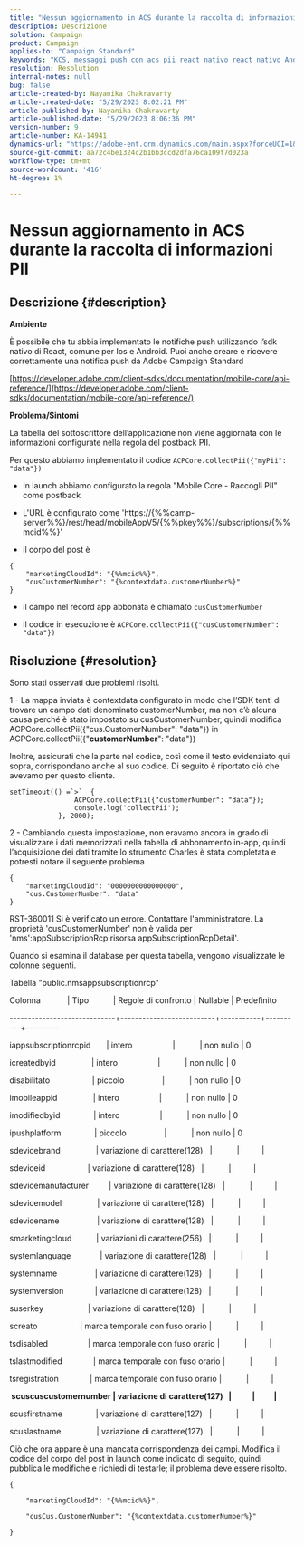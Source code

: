 ```yaml
---
title: "Nessun aggiornamento in ACS durante la raccolta di informazioni PII"
description: Descrizione
solution: Campaign
product: Campaign
applies-to: "Campaign Standard"
keywords: "KCS, messaggi push con acs pii react nativo react nativo Android ios"
resolution: Resolution
internal-notes: null
bug: false
article-created-by: Nayanika Chakravarty
article-created-date: "5/29/2023 8:02:21 PM"
article-published-by: Nayanika Chakravarty
article-published-date: "5/29/2023 8:06:36 PM"
version-number: 9
article-number: KA-14941
dynamics-url: "https://adobe-ent.crm.dynamics.com/main.aspx?forceUCI=1&pagetype=entityrecord&etn=knowledgearticle&id=cb2771b5-5bfe-ed11-8f6e-6045bd006a22"
source-git-commit: aa72c4be1324c2b1bb3ccd2dfa76ca109f7d023a
workflow-type: tm+mt
source-wordcount: '416'
ht-degree: 1%

---
```


# Nessun aggiornamento in ACS durante la raccolta di informazioni PII

## Descrizione {#description}


<b>Ambiente</b>

È possibile che tu abbia implementato le notifiche push utilizzando l’sdk nativo di React, comune per Ios e Android. Puoi anche creare e ricevere correttamente una notifica push da Adobe Campaign Standard

[https://developer.adobe.com/client-sdks/documentation/mobile-core/api-reference/](https://developer.adobe.com/client-sdks/documentation/mobile-core/api-reference/)

<b>Problema/Sintomi</b>

La tabella del sottoscrittore dell’applicazione non viene aggiornata con le informazioni configurate nella regola del postback PII.

Per questo abbiamo implementato il codice `ACPCore.collectPii({"myPii": "data"})`

- In launch abbiamo configurato la regola &quot;Mobile Core - Raccogli PII&quot; come postback

- L&#39;URL è configurato come &#39;https://{%%camp-server%%}/rest/head/mobileAppV5/{%%pkey%%}/subscriptions/{%%mcid%%}&#39;

- il corpo del post è


```
{
    "marketingCloudId": "{%%mcid%%}",
    "cusCustomerNumber": "{%contextdata.customerNumber%}"
}
```


- il campo nel record app abbonata è chiamato `cusCustomerNumber`

- il codice in esecuzione è `ACPCore.collectPii({"cusCustomerNumber": "data"})`


## Risoluzione {#resolution}


Sono stati osservati due problemi risolti.



1 - La mappa inviata è contextdata configurato in modo che l’SDK tenti di trovare un campo dati denominato customerNumber, ma non c’è alcuna causa perché è stato impostato su cusCustomerNumber, quindi modifica ACPCore.collectPii({&quot;cus.CustomerNumber&quot;: &quot;data&quot;}) in ACPCore.collectPii({&quot;<b>customerNumber</b>&quot;: &quot;data&quot;})

Inoltre, assicurati che la parte nel codice, così come il testo evidenziato qui sopra, corrispondano anche al suo codice. Di seguito è riportato ciò che avevamo per questo cliente.


```
setTimeout(() =`>`  {
                ACPCore.collectPii({"customerNumber": "data"});
                console.log('collectPii');
            }, 2000);
```


2 - Cambiando questa impostazione, non eravamo ancora in grado di visualizzare i dati memorizzati nella tabella di abbonamento in-app, quindi l’acquisizione dei dati tramite lo strumento Charles è stata completata e potresti notare il seguente problema


```
{
    "marketingCloudId": "0000000000000000",
    "cus.CustomerNumber": "data"
}
```


RST-360011 Si è verificato un errore. Contattare l&#39;amministratore.
La proprietà &#39;cusCustomerNumber&#39; non è valida per &#39;nms&#39;:appSubscriptionRcp:risorsa appSubscriptionRcpDetail&#39;.

Quando si esamina il database per questa tabella, vengono visualizzate le colonne seguenti.



Tabella &quot;public.nmsappsubscriptionrcp&quot;

Colonna            | Tipo           | Regole di confronto | Nullable | Predefinito

-----------------------------+--------------------------+-----------+----------+---------

iappsubscriptionrcpid       | intero                  |           | non nullo | 0

icreatedbyid                | intero                  |           | non nullo | 0

disabilitato                   | piccolo                 |           | non nullo | 0

imobileappid                | intero                  |           | non nullo | 0

imodifiedbyid               | intero                  |           | non nullo | 0

ipushplatform               | piccolo                 |           | non nullo | 0

sdevicebrand                | variazione di carattere(128)   |           |          |

sdeviceid                   | variazione di carattere(128)   |           |          |

sdevicemanufacturer         | variazione di carattere(128)   |           |          |

sdevicemodel                | variazione di carattere(128)   |           |          |

sdevicename                 | variazione di carattere(128)   |           |          |

smarketingcloud           | variazioni di carattere(256)   |           |          |

systemlanguage             | variazione di carattere(128)   |           |          |

systemname                 | variazione di carattere(128)   |           |          |

systemversion              | variazione di carattere(128)   |           |          |

suserkey                    | variazione di carattere(128)   |           |          |

screato                   | marca temporale con fuso orario |           |          |

tsdisabled                  | marca temporale con fuso orario |           |          |

tslastmodified              | marca temporale con fuso orario |           |          |

tsregistration              | marca temporale con fuso orario |           |          |

<b> scuscuscustomernumber | variazione di carattere(127)   |           |          | </b>

scusfirstname               | variazione di carattere(127)   |           |          |

scuslastname                | variazione di carattere(127)   |           |          |



Ciò che ora appare è una mancata corrispondenza dei campi. Modifica il codice del corpo del post in launch come indicato di seguito, quindi pubblica le modifiche e richiedi di testarle; il problema deve essere risolto.


```
{

    "marketingCloudId": "{%%mcid%%}",

    "cusCus.CustomerNumber": "{%contextdata.customerNumber%}"

}
```

